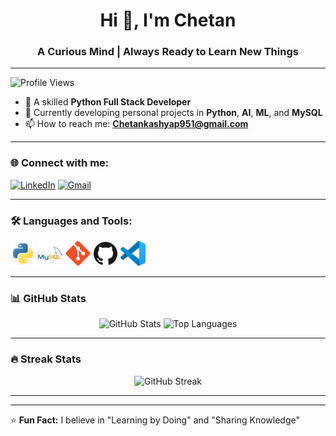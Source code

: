<h1 align="center">Hi 👋, I'm Chetan </h1>
<h3 align="center">A Curious Mind | Always Ready to Learn New Things</h3>

---

![Profile Views](https://komarev.com/ghpvc/?username=ChetanKashyap9510&label=Profile%20views&color=0e75b6&style=flat)

- 💼 A skilled **Python Full Stack Developer**
- 🌱 Currently developing personal projects in **Python**, **AI**, **ML**, and **MySQL**
- 📫 How to reach me: **Chetankashyap951@gmail.com**

---

### 🌐 Connect with me:
[![LinkedIn](https://img.shields.io/badge/LinkedIn-blue?style=flat&logo=linkedin&logoColor=white)](https://linkedin.com/in/chetan-kashyap-9b4045255)
[![Gmail](https://img.shields.io/badge/Email-D14836?style=flat&logo=gmail&logoColor=white)](mailto:Chetankashyap951@gmail.com)




---

### 🛠 Languages and Tools:
<p>
<img src="https://raw.githubusercontent.com/devicons/devicon/master/icons/python/python-original.svg" alt="Python" width="40" height="40"/>
<img src="https://raw.githubusercontent.com/devicons/devicon/master/icons/mysql/mysql-original-wordmark.svg" alt="MySQL" width="40" height="40"/>
<img src="https://raw.githubusercontent.com/devicons/devicon/master/icons/git/git-original.svg" alt="Git" width="40" height="40"/>
<img src="https://raw.githubusercontent.com/devicons/devicon/master/icons/github/github-original.svg" alt="GitHub" width="40" height="40"/>
<img src="https://raw.githubusercontent.com/devicons/devicon/master/icons/vscode/vscode-original.svg" alt="VS Code" width="40" height="40"/>
</p>

---

### 📊 GitHub Stats

<p align="center">
  <img src="https://github-readme-stats.vercel.app/api?username=KASHYAPCHETAN438&show_icons=true&theme=tokyonight" alt="GitHub Stats" height="165"/>
  <img src="https://github-readme-stats.vercel.app/api/top-langs/?username=KASHYAPCHETAN438&layout=compact&theme=tokyonight" alt="Top Languages" height="165"/>
</p>


---

### 🔥 Streak Stats

<p align="center">
  <img src="https://github-readme-streak-stats.herokuapp.com/?user=KASHYAPCHETAN438&theme=tokyonight" alt="GitHub Streak" />
</p>


---



---

⭐ **Fun Fact:** I believe in "Learning by Doing" and "Sharing Knowledge"
